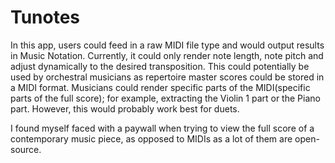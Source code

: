# Tunotes

In this app, users could feed in a raw MIDI file type and would output results in Music Notation. Currently, it could only render note length, note pitch and adjust dynamically to the desired transposition. This could potentially be used by orchestral musicians as repertoire master scores could be stored in a MIDI format. Musicians could render specific parts of the MIDI(specific parts of the full score); for example, extracting the Violin 1 part or the Piano part. However, this would probably work best for duets. 

I found myself faced with a paywall when trying to view the full score of a contemporary music piece, as opposed to MIDIs as a lot of them are open-source.  
